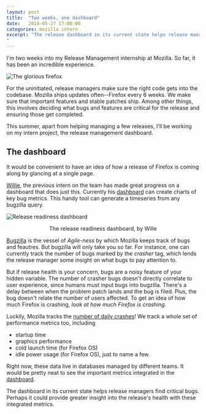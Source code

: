 ```yaml
---
layout: post
title:  "Two weeks, one dashboard"
date:   2014-05-27 17:00:00
categories: mozilla intern
excerpt: "The release dashboard in its current state helps release managers find critical bugs. Perhaps it could provide greater insight into the release's health with these integrated metrics.
"
---
```

I'm two weeks into my Release Management internship at Mozilla. So far, it has been an incredible experience. 

![The glorious firefox](http://news.worldwild.org/wp-content/uploads/2008/09/red_panda.jpg)

For the uninitiated, release managers make sure the right code gets into the codebase. Mozilla ships updates often--Firefox every 6 weeks. We make sure that important features and stable patches ship. Among other things, this involves deciding what bugs and features are critical for the release and ensuring those get completed.

This summer, apart from helping managing a few releases, I'll be working on my intern project, the release management dashboard.

## The dashboard

It would be convenient to have an idea of how a release of Firefox is coming along by glancing at a single page. 

[Willie][Willie], the previous intern on the team has made great progress on a dashboard that does just this. Currently his [dashboard][rrdash] can create charts of key bug metrics. This handy tool can generate a timeseries from any bugzilla query.

![Release readiness dashboard]({{site.url}}/assets/images/rrdash.png)
<p style="text-align: center">The release readiness dashboard, by Wille</h>

[Bugzilla](https://bugzilla.mozilla.org/) is the vessel of _Agile-ness_ by which Mozilla keeps track of bugs and feautres. But bugzilla will only take you so far. For instance, one can currently track the number of bugs marked by the _crasher_ tag, which lends the release manager some insight on what bugs to pay attention to. 

But if release health is your concern, bugs are a noisy feature of your hidden variable. The number of crasher bugs doesn't directly correlate to user experience, since humans must input bugs into bugzilla. There's a delay between when the problem patch lands and the bug is filed. Plus, the bug doesn't relate the number of users affected. To get an idea of how much Firefox is crashing, _look at how much Firefox is crashing_.

Luckily, Mozilla tracks the [number of daily crashes](https://crash-stats.mozilla.com/home/products/Firefox)! We track a whole set of performance metrics too, including 
- startup time
- graphics performance
- cold launch time (for Firefox OS)
- idle power usage (for Firefox OS), 
just to name a few. 

Right now, these data live in databases managed by different teams. It would be pretty neat to see the important metrics integrated in the [dashboard][rrdash].

The dashboard in its current state helps release managers find critical bugs. Perhaps it could provide greater insight into the release's health with these integrated metrics.

[Willie]: http://blog.williecheong.com/
[rrdash]: https://release-dash.paas.allizom.org/